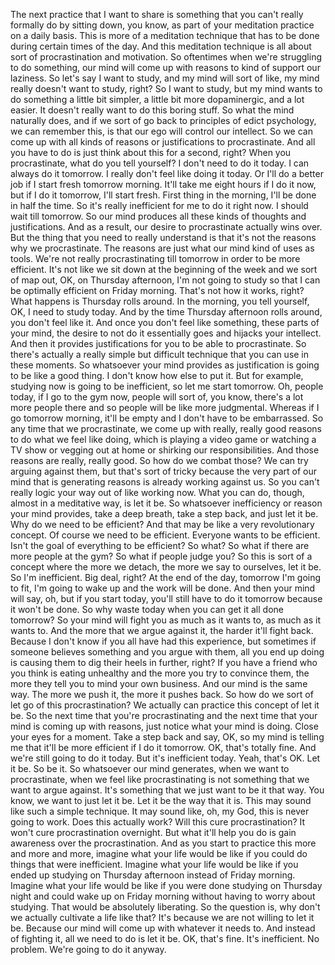  The next practice that I want to share is something that you can't really formally do by sitting down, you know, as part of your meditation practice on a daily basis. This is more of a meditation technique that has to be done during certain times of the day. And this meditation technique is all about sort of procrastination and motivation. So oftentimes when we're struggling to do something, our mind will come up with reasons to kind of support our laziness. So let's say I want to study, and my mind will sort of like, my mind really doesn't want to study, right? So I want to study, but my mind wants to do something a little bit simpler, a little bit more dopaminergic, and a lot easier. It doesn't really want to do this boring stuff. So what the mind naturally does, and if we sort of go back to principles of edict psychology, we can remember this, is that our ego will control our intellect. So we can come up with all kinds of reasons or justifications to procrastinate. And all you have to do is just think about this for a second, right? When you procrastinate, what do you tell yourself? I don't need to do it today. I can always do it tomorrow. I really don't feel like doing it today. Or I'll do a better job if I start fresh tomorrow morning. It'll take me eight hours if I do it now, but if I do it tomorrow, I'll start fresh. First thing in the morning, I'll be done in half the time. So it's really inefficient for me to do it right now. I should wait till tomorrow. So our mind produces all these kinds of thoughts and justifications. And as a result, our desire to procrastinate actually wins over. But the thing that you need to really understand is that it's not the reasons why we procrastinate. The reasons are just what our mind kind of uses as tools. We're not really procrastinating till tomorrow in order to be more efficient. It's not like we sit down at the beginning of the week and we sort of map out, OK, on Thursday afternoon, I'm not going to study so that I can be optimally efficient on Friday morning. That's not how it works, right? What happens is Thursday rolls around. In the morning, you tell yourself, OK, I need to study today. And by the time Thursday afternoon rolls around, you don't feel like it. And once you don't feel like something, these parts of your mind, the desire to not do it essentially goes and hijacks your intellect. And then it provides justifications for you to be able to procrastinate. So there's actually a really simple but difficult technique that you can use in these moments. So whatsoever your mind provides as justification is going to be like a good thing. I don't know how else to put it. But for example, studying now is going to be inefficient, so let me start tomorrow. Oh, people today, if I go to the gym now, people will sort of, you know, there's a lot more people there and so people will be like more judgmental. Whereas if I go tomorrow morning, it'll be empty and I don't have to be embarrassed. So any time that we procrastinate, we come up with really, really good reasons to do what we feel like doing, which is playing a video game or watching a TV show or vegging out at home or shirking our responsibilities. And those reasons are really, really good. So how do we combat those? We can try arguing against them, but that's sort of tricky because the very part of our mind that is generating reasons is already working against us. So you can't really logic your way out of like working now. What you can do, though, almost in a meditative way, is let it be. So whatsoever inefficiency or reason your mind provides, take a deep breath, take a step back, and just let it be. Why do we need to be efficient? And that may be like a very revolutionary concept. Of course we need to be efficient. Everyone wants to be efficient. Isn't the goal of everything to be efficient? So what? So what if there are more people at the gym? So what if people judge you? So this is sort of a concept where the more we detach, the more we say to ourselves, let it be. So I'm inefficient. Big deal, right? At the end of the day, tomorrow I'm going to fit, I'm going to wake up and the work will be done. And then your mind will say, oh, but if you start today, you'll still have to do it tomorrow because it won't be done. So why waste today when you can get it all done tomorrow? So your mind will fight you as much as it wants to, as much as it wants to. And the more that we argue against it, the harder it'll fight back. Because I don't know if you all have had this experience, but sometimes if someone believes something and you argue with them, all you end up doing is causing them to dig their heels in further, right? If you have a friend who you think is eating unhealthy and the more you try to convince them, the more they tell you to mind your own business. And our mind is the same way. The more we push it, the more it pushes back. So how do we sort of let go of this procrastination? We actually can practice this concept of let it be. So the next time that you're procrastinating and the next time that your mind is coming up with reasons, just notice what your mind is doing. Close your eyes for a moment. Take a step back and say, OK, so my mind is telling me that it'll be more efficient if I do it tomorrow. OK, that's totally fine. And we're still going to do it today. But it's inefficient today. Yeah, that's OK. Let it be. So be it. So whatsoever our mind generates, when we want to procrastinate, when we feel like procrastinating is not something that we want to argue against. It's something that we just want to be it that way. You know, we want to just let it be. Let it be the way that it is. This may sound like such a simple technique. It may sound like, oh, my God, this is never going to work. Does this actually work? Will this cure procrastination? It won't cure procrastination overnight. But what it'll help you do is gain awareness over the procrastination. And as you start to practice this more and more and more, imagine what your life would be like if you could do things that were inefficient. Imagine what your life would be like if you ended up studying on Thursday afternoon instead of Friday morning. Imagine what your life would be like if you were done studying on Thursday night and could wake up on Friday morning without having to worry about studying. That would be absolutely liberating. So the question is, why don't we actually cultivate a life like that? It's because we are not willing to let it be. Because our mind will come up with whatever it needs to. And instead of fighting it, all we need to do is let it be. OK, that's fine. It's inefficient. No problem. We're going to do it anyway.